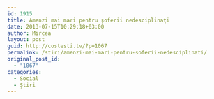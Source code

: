 ```yaml
---
id: 1915
title: Amenzi mai mari pentru şoferii nedesciplinaţi
date: 2013-07-15T10:29:18+03:00
author: Mircea
layout: post
guid: http://costesti.tv/?p=1067
permalink: /stiri/amenzi-mai-mari-pentru-soferii-nedesciplinati/
original_post_id:
  - "1067"
categories:
  - Social
  - Știri
---
```

</p>